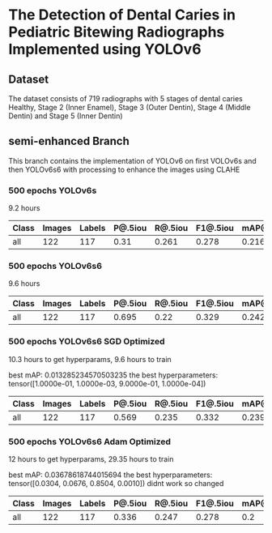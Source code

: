 # The Detection of Dental Caries in Pediatric Bitewing Radiographs Implemented using YOLOv6

## Dataset

The dataset consists of 719 radiographs with 5 stages of dental caries
Healthy, Stage 2 (Inner Enamel), Stage 3 (Outer Dentin), Stage 4 (Middle Dentin) and Stage 5 (Inner Dentin)

## semi-enhanced Branch

This branch contains the implementation of YOLOv6 on first VOLOv6s and then YOLOv6s6 with processing to enhance the images using CLAHE

### 500 epochs YOLOv6s

9.2 hours

| Class | Images | Labels | P@.5iou | R@.5iou | F1@.5iou | mAP@.5 | mAP@.5:.95 |
| ----- | ------ | ------ | ------- | ------- | -------- | ------ | ---------- |
| all   | 122    | 117    | 0.31    | 0.261   | 0.278    | 0.216  | 0.0939     |

### 500 epochs YOLOv6s6

9.6 hours

| Class | Images | Labels | P@.5iou | R@.5iou | F1@.5iou | mAP@.5 | mAP@.5:.95 |
| ----- | ------ | ------ | ------- | ------- | -------- | ------ | ---------- |
| all   | 122    | 117    | 0.695   | 0.22    | 0.329    | 0.242  | 0.139      |

### 500 epochs YOLOv6s6 SGD Optimized

10.3 hours to get hyperparams, 9.6 hours to train

best mAP: 0.013285234570503235
the best hyperparameters: tensor([1.0000e-01, 1.0000e-03, 9.0000e-01, 1.0000e-04])

| Class | Images | Labels | P@.5iou | R@.5iou | F1@.5iou | mAP@.5 | mAP@.5:.95 |
| ----- | ------ | ------ | ------- | ------- | -------- | ------ | ---------- |
| all   | 122    | 117    | 0.569   | 0.235   | 0.332    | 0.239  | 0.147      |

### 500 epochs YOLOv6s6 Adam Optimized

12 hours to get hyperparams, 29.35 hours to train

best mAP: 0.03678618744015694
the best hyperparameters: tensor([0.0304, 0.0676, 0.8504, 0.0010])
didnt work so changed

| Class | Images | Labels | P@.5iou | R@.5iou | F1@.5iou | mAP@.5 | mAP@.5:.95 |
| ----- | ------ | ------ | ------- | ------- | -------- | ------ | ---------- |
| all   | 122    | 117    | 0.336   | 0.247   | 0.278    | 0.2    | 0.11       |
